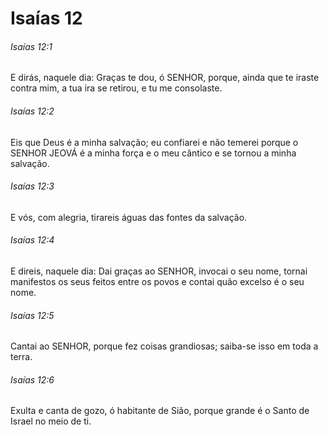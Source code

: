 # Isaías 12

###### Isaías 12:1

E dirás, naquele dia: Graças te dou, ó SENHOR, porque, ainda que te iraste contra mim, a tua ira se retirou, e tu me consolaste.

###### Isaías 12:2

Eis que Deus é a minha salvação; eu confiarei e não temerei porque o SENHOR JEOVÁ é a minha força e o meu cântico e se tornou a minha salvação.

###### Isaías 12:3

E vós, com alegria, tirareis águas das fontes da salvação.

###### Isaías 12:4

E direis, naquele dia: Dai graças ao SENHOR, invocai o seu nome, tornai manifestos os seus feitos entre os povos e contai quão excelso é o seu nome.

###### Isaías 12:5

Cantai ao SENHOR, porque fez coisas grandiosas; saiba-se isso em toda a terra.

###### Isaías 12:6

Exulta e canta de gozo, ó habitante de Sião, porque grande é o Santo de Israel no meio de ti.

